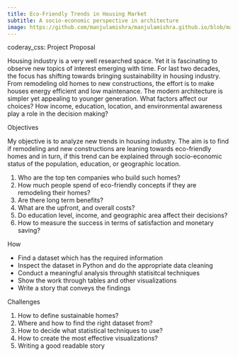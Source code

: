 ```yaml
---
title: Eco-Friendly Trends in Housing Market 
subtitle: A socio-economic perspective in architecture
image: https://github.com/manjulamishra/manjulamishra.github.io/blob/master/img/frank-zhang-675316-unsplash.jpg
---
```


coderay_css: Project Proposal

Housing industry is a very well researched space. Yet it is fascinating to observe new topics of interest emerging with time. For last two decades, the focus has shifting towards bringing sustainability in housing industry. From remodeling old homes to new constructions, the effort is to make houses energy efficient and low maintenance. The modern architecture is simpler yet appealing to younger generation. What factors affect our choices? How income, education, location, and environmental awareness play a role in the decision making? 


Objectives

My objective is to analyze new trends in housing industry. The aim is to find if remodeling and new constructions are leaning towards eco-friendly homes and in turn, if this trend can be explained through socio-economic status of the population, education, or geographic location.  

1. Who are the top ten companies who build such homes?  
2. How much people spend of eco-friendly concepts if they are remodeling their homes?
3. Are there long term benefits?
4. What are the upfront, and overall costs?
5. Do education level, income, and geographic area affect their decisions? 
6. How to measure the success in terms of satisfaction and monetary saving?

How

*   Find a dataset which has the required information
*   Inspect the dataset in Python and do the appropriate data cleaning
*   Conduct a meaningful analysis throughh statisitcal techniques
*   Show the work through tables and other visualizations
*   Write a story that conveys the findings

Challenges

1. How to define sustainable homes?
2. Where and how to find the right dataset from?
3. How to decide what statistical techniques to use?
4. How to create the most effective visualizations?
5. Writing a good readable story
 
 
